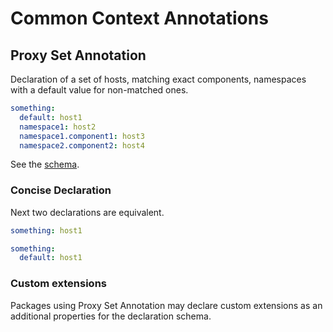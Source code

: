# Common Context Annotations

## Proxy Set Annotation

Declaration of a set of hosts, matching exact components, namespaces with a default value for
non-matched ones.

```yaml
something:
  default: host1
  namespace1: host2
  namespace1.component1: host3
  namespace2.component2: host4
```

See the [schema](src/.proxy/schema.yaml).

### Concise Declaration

Next two declarations are equivalent.

```yaml
something: host1
```

```yaml
something:
  default: host1
```

### Custom extensions

Packages using Proxy Set Annotation may declare custom extensions as an additional properties for
the declaration schema.
